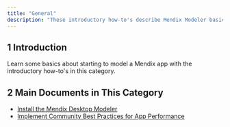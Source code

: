 ```yaml
---
title: "General"
description: "These introductory how-to's describe Mendix Modeler basics and best practices."
---
```


## 1 Introduction

Learn some basics about starting to model a Mendix app with the introductory how-to's in this category.

## 2 Main Documents in This Category

* [Install the Mendix Desktop Modeler](install-the-mendix-desktop-modeler)
* [Implement Community Best Practices for App Performance](community-best-practices-for-app-performance)


